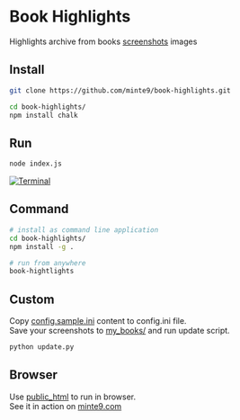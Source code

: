 # Book Highlights

Highlights archive from books [screenshots](https://github.com/minte9/book-highlights/tree/main/files_archive/my_books/book1/author1) images

## Install

~~~sh
git clone https://github.com/minte9/book-highlights.git

cd book-highlights/
npm install chalk 
~~~

## Run

~~~sh
node index.js
~~~

[![Terminal](https://www.minte9.com/lib/images/github/book-highlights/highlight_02.png)](https://www.minte9.com)

## Command

~~~sh
# install as command line application
cd book-highlights/
npm install -g .

# run from anywhere
book-hightlights
~~~

## Custom

Copy [config.sample.ini](https://github.com/minte9/book-highlights/tree/main/config/config.sample.ini) content to config.ini file.  
Save your screenshots to [my_books/](https://github.com/minte9/book-highlights/tree/main/files_archive/my_books) and run update script.  

~~~sh
python update.py
~~~

## Browser

Use [public_html](https://www.minte9.com/lib/js/minte9/book-highlights/public_html/index.htm?catg=programming&id=25) to run in browser.  
See it in action on [minte9.com](https://www.minte9.com)

